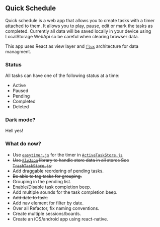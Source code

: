## Quick Schedule
Quick schedule is a web app that allows you to create tasks with a timer attached to them. It allows you to play, pause, edit or mark the tasks as completed.
Currently all data will be saved locally in your device using LocalStorage WebApi so be careful when clearing browser data.

This app uses React as view layer and [`flux`](https://facebook.github.io/flux/) architecture for data managment.

### Status
All tasks can have one of the following status at a time:
- Active
- Paused
- Pending
- Completed
- Deleted

### Dark mode?
Hell yes!

### What do now?
- Use [`easytimer.js`](https://github.com/albert-gonzalez/easytimer.js) for the timer in [`ActiveTaskStore.js`](src/Stores/ActiveTaskStore.js#L49)
- ~~Use [`FlyJson`](https://github.com/aalfiann/fly-json-odm) library to handle store data in all stores See [`TrashTaskStore.js`](src/Stores/TrashTaskStore.js#L14).~~
- Add draggable reordering of pending tasks.
- ~~Be able to tag tasks for grouping.~~
- Grouping in the pending list.
- Enable/Disable task completion beep.
- Add multiple sounds for the task completion beep.
- ~~Add date to task.~~
- Add nav element for filter by date.
- Over all Refactor, fix naming conventions.
- Create multiple sessions/boards.
- Create an iOS/android app using react-native.
